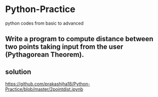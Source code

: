# Python-Practice
python codes from basic to advanced 
## Write a program to compute distance between two points taking input from the user (Pythagorean Theorem).
## solution
https://github.com/prakashjha18/Python-Practice/blob/master/2pointdist.ipynb
